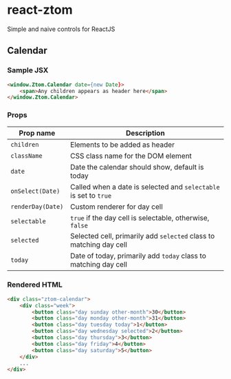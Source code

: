 # react-ztom
Simple and naive controls for ReactJS

## Calendar
### Sample JSX
``` html
<window.Ztom.Calendar date={new Date}>
    <span>Any children appears as header here</span>
</window.Ztom.Calendar>
```

### Props
Prop name         | Description
----------------- | -----------
`children`        | Elements to be added as header
`className`       | CSS class name for the DOM element
`date`            | Date the calendar should show, default is today
`onSelect(Date)`  | Called when a date is selected and `selectable` is set to `true`
`renderDay(Date)` | Custom renderer for day cell
`selectable`      | `true` if the day cell is selectable, otherwise, `false`
`selected`        | Selected cell, primarily add `selected` class to matching day cell
`today`           | Date of today, primarily add `today` class to matching day cell

### Rendered HTML
``` html
<div class="ztom-calendar">
    <div class="week">
        <button class="day sunday other-month">30</button>
        <button class="day monday other-month">31</button>
        <button class="day tuesday today">1</button>
        <button class="day wednesday selected">2</button>
        <button class="day thursday">3</button>
        <button class="day friday">4</button>
        <button class="day saturday">5</button>
    </div>
    ...
</div>
```
